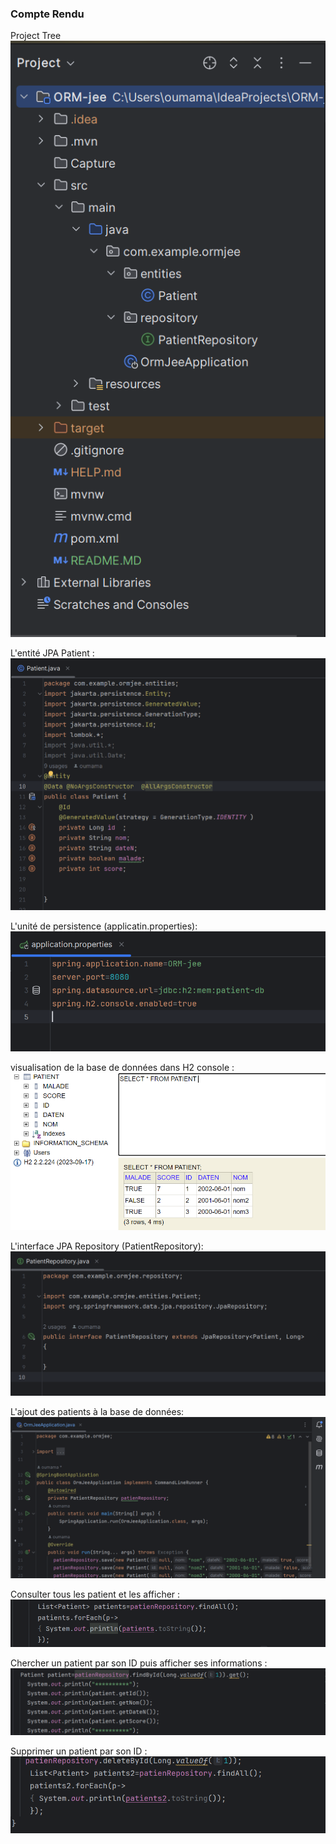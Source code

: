 <h3>Compte Rendu </h3>

Project Tree
<img src="capture/cap1.png">

L'entité JPA Patient : 
![cap2.png](Capture%2Fcap2.png)

L'unité de persistence (applicatin.properties):
![cap3.png](Capture%2Fcap3.png)

visualisation de la base de données dans H2 console :
![cap9.png](Capture%2Fcap9.png)

L'interface JPA Repository (PatientRepository):
![cap4.png](Capture%2Fcap4.png)

L'ajout des patients à la base de données:
![cap5.png](Capture%2Fcap5.png)
 
Consulter tous les patient et les afficher :
![cap6.png](Capture%2Fcap6.png)

Chercher un patient par son ID puis afficher ses informations  :
![cap7.png](Capture%2Fcap7.png)

Supprimer un patient par son ID : 
![cap8.png](Capture%2Fcap8.png)
